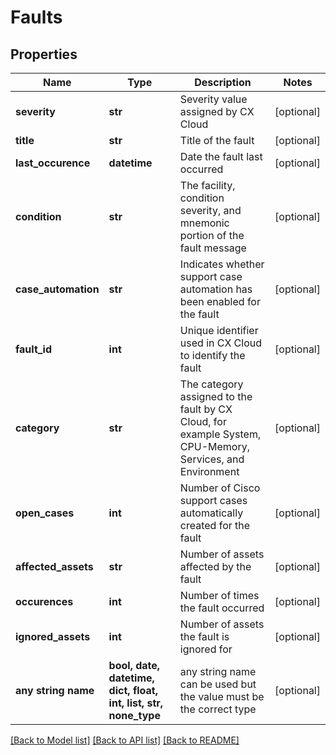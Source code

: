 # Faults


## Properties
Name | Type | Description | Notes
------------ | ------------- | ------------- | -------------
**severity** | **str** | Severity value assigned by CX Cloud | [optional] 
**title** | **str** | Title of the fault | [optional] 
**last_occurence** | **datetime** | Date the fault last occurred | [optional] 
**condition** | **str** | The facility, condition severity, and mnemonic portion of the fault message | [optional] 
**case_automation** | **str** | Indicates whether support case automation has been enabled for the fault | [optional] 
**fault_id** | **int** | Unique identifier used in CX Cloud to identify the fault | [optional] 
**category** | **str** | The category assigned to the fault by CX Cloud, for example System, CPU-Memory, Services, and Environment | [optional] 
**open_cases** | **int** | Number of Cisco support cases automatically created for the fault | [optional] 
**affected_assets** | **str** | Number of assets affected by the fault | [optional] 
**occurences** | **int** | Number of times the fault occurred | [optional] 
**ignored_assets** | **int** | Number of assets the fault is ignored for | [optional] 
**any string name** | **bool, date, datetime, dict, float, int, list, str, none_type** | any string name can be used but the value must be the correct type | [optional]

[[Back to Model list]](../README.md#documentation-for-models) [[Back to API list]](../README.md#documentation-for-api-endpoints) [[Back to README]](../README.md)



